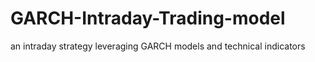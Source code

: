 # GARCH-Intraday-Trading-model
an intraday strategy leveraging GARCH models and technical indicators
